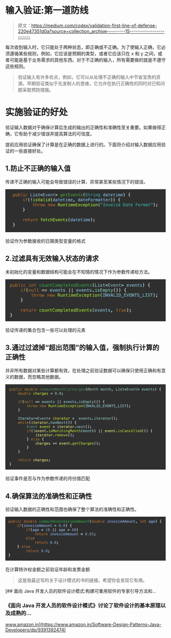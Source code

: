 # 输入验证:第一道防线

> 原文：<https://medium.com/codex/validation-first-line-of-defense-220e47351d0a?source=collection_archive---------15----------------------->

每次收到输入时，它只能处于两种状态，即正确或不正确。为了使输入正确，它必须遵循某些规则，例如，它应该是预期的类型，或者它应该只在 x 和 y 之间，或者可能是基于业务需求的其他东西。对于不正确的输入，所有需要做的就是不遵守这些规则。

> 验证输入有许多优点，例如，它可以从处理不正确的输入中节省宝贵的资源。早期验证类似于先发制人的思维，它允许在执行正确性的同时对已知问题采取预防措施。

# 实施验证的好处

验证输入数据对于确保计算后生成的输出的正确性和准确性至关重要。如果做得正确，它有助于减少错误并提高算法的可信度。

提前应用验证确保了计算是在正确的数据上进行的。下面将介绍对输入数据应用验证的一些直接好处。

## 1.防止不正确的输入值

传递不正确的输入可能会导致错误的计算、异常甚至某些情况下的错误。

![](img/e0e4bc56fc1f799c856c50288ba7f300.png)

验证作为参数接收的日期类型变量的格式

## 2.过滤具有无效输入状态的请求

未初始化的变量和数据结构可能会在不知情的情况下作为参数传递给方法。

![](img/9d190819317f01467f1130b6e0eb5ae1.png)

验证传递的集合包含一些可以处理的元素

## 3.通过过滤掉“超出范围”的输入值，强制执行计算的正确性

并非所有数据对某些计算都有效，在处理之前验证数据可以确保只使用正确和有意义的数据，而忽略其他数据。

![](img/3db46fd456071cda29c07fa81d69f8c6.png)

验证事件是否与作为参数传递的月份值匹配

## 4.确保算法的准确性和正确性

验证输入数据的正确性和范围也确保了整个算法的准确性和正确性。

![](img/39d24a899546c450d4955db34758bdc3.png)

在计算特许权金额之前验证年龄和发票金额

> 这是我最近写的关于设计模式的书的链接。希望你会发现它有用。

[](https://www.amazon.in/Software-Design-Patterns-Java-Developers/dp/9391392474) [## 面向 Java 开发人员的软件设计模式:构建可重用软件的专家引导方法和…

### 《面向 Java 开发人员的软件设计模式》讨论了软件设计的基本原理以及成熟的…

www.amazon.in](https://www.amazon.in/Software-Design-Patterns-Java-Developers/dp/9391392474)